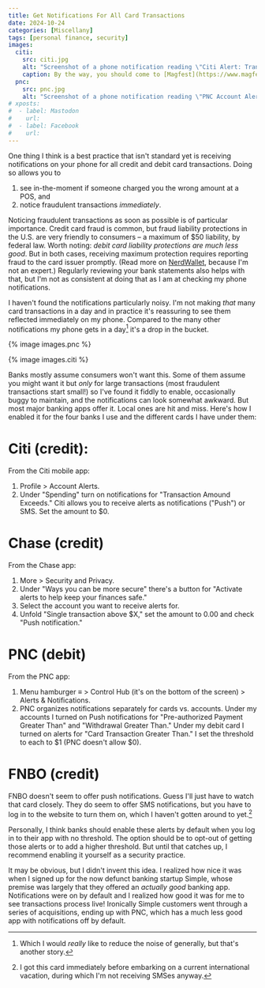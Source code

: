 ```yaml
---
title: Get Notifications For All Card Transactions
date: 2024-10-24
categories: [Miscellany]
tags: [personal finance, security]
images:
  citi:
    src: citi.jpg
	alt: "Screenshot of a phone notification reading \"Citi Alert: Transaction Exceeds. A $160.00 transaction was made at MAGFEST USA on card ending in. View details now.\""
	caption: By the way, you should come to [Magfest](https://www.magfest.org) with me.
  pnc:
    src: pnc.jpg
	alt: "Screenshot of a phone notification reading \"PNC Account Alert. On 10/20/24, a $306.87 cash withdrawal was deducted from PNC account from an ATM. This is greater than your alert threshold.\""
# xposts:
#  - label: Mastodon
#    url: 
#  - label: Facebook
#    url:
---
```


One thing I think is a best practice that isn't standard yet is receiving notifications on your phone for all credit and debit card transactions. Doing so allows you to

1. see in-the-moment if someone charged you the wrong amount at a POS, and
2. notice fraudulent transactions *immediately*.

Noticing fraudulent transactions as soon as possible is of particular importance. Credit card fraud is common, but fraud liability protections in the U.S. are very friendly to consumers – a maximum of $50 liability, by federal law. Worth noting: *debit card liability protections are much less good*. But in both cases, receiving maximum protection requires reporting fraud to the card issuer promptly. (Read more on [NerdWallet][], because I'm not an expert.) Regularly reviewing your bank statements also helps with that, but I'm not as consistent at doing that as I am at checking my phone notifications.

[NerdWallet]: https://www.nerdwallet.com/article/credit-cards/credit-card-vs-debit-card-safer-online-purchases

I haven't found the notifications particularly noisy. I'm not making *that* many card transactions in a day and in practice it's reassuring to see them reflected immediately on my phone. Compared to the many other notifications my phone gets in a day[^1] it's a drop in the bucket.

[^1]: Which I would *really* like to reduce the noise of generally, but that's another story.

{% image images.pnc %}

{% image images.citi %}

Banks mostly assume consumers won't want this. Some of them assume you might want it but *only* for large transactions (most fraudulent transactions start small!) so I've found it fiddly to enable, occasionally buggy to maintain, and the notifications can look somewhat awkward. But most major banking apps offer it. Local ones are hit and miss. Here's how I enabled it for the four banks I use and the different cards I have under them:

# Citi (credit):

From the Citi mobile app:

1. Profile > Account Alerts.
2. Under "Spending" turn on notifications for "Transaction Amound Exceeds." Citi allows you to receive alerts as notifications ("Push") or SMS. Set the amount to $0.

# Chase (credit)

From the Chase app:

1. More > Security and Privacy.
2. Under "Ways you can be more secure" there's a button for "Activate alerts to help keep your finances safe."
3. Select the account you want to receive alerts for.
4. Unfold "Single transaction above $X," set the amount to 0.00 and check "Push notification."

# PNC (debit)

From the PNC app:

1. Menu hamburger ≡ > Control Hub (it's on the bottom of the screen) > Alerts & Notifications.
2. PNC organizes notifications separately for cards vs. accounts. Under my accounts I turned on Push notifications for "Pre-authorized Payment Greater Than" and "Withdrawal Greater Than." Under my debit card I turned on alerts for "Card Transaction Greater Than." I set the threshold to each to $1 (PNC doesn't allow $0).

# FNBO (credit)

FNBO doesn't seem to offer push notifications. Guess I'll just have to watch that card closely. They do seem to offer SMS notifications, but you have to log in to the website to turn them on, which I haven't gotten around to yet.[^2]

[^2]: I got this card immediately before embarking on a current international vacation, during which I'm not receiving SMSes anyway.

Personally, I think banks should enable these alerts by default when you log in to their app with no threshold. The option should be to opt-out of getting those alerts or to add a higher threshold. But until that catches up, I recommend enabling it yourself as a security practice.

It may be obvious, but I didn't invent this idea. I realized how nice it was when I signed up for the now defunct banking startup Simple, whose premise was largely that they offered an *actually good* banking app. Notifications were on by default and I realized how good it was for me to see transactions process live! Ironically Simple customers went through a series of acquisitions, ending up with PNC, which has a much less good app with notifications off by default.